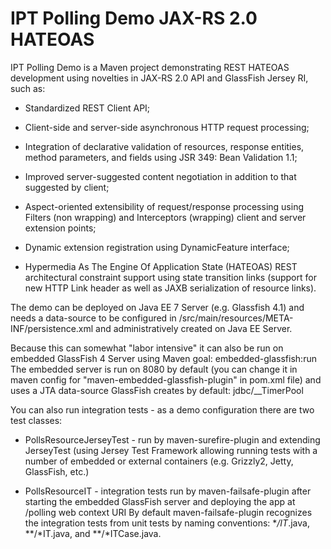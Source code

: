 IPT Polling Demo JAX-RS 2.0 HATEOAS
====================================

IPT Polling Demo is a Maven project demonstrating REST HATEOAS 
development using novelties in JAX-RS 2.0 API and GlassFish Jersey RI, such as:

 - Standardized REST Client API;

 - Client-side and server-side asynchronous HTTP request processing;

 - Integration of declarative validation of resources, response entities, 
   method parameters, and fields using JSR 349: Bean Validation 1.1;

 - Improved server-suggested content negotiation in addition to that suggested 
   by client;

 - Aspect-oriented extensibility of request/response processing using Filters 
   (non wrapping) and Interceptors (wrapping) client and server extension points;

 - Dynamic  extension registration using DynamicFeature interface;

 - Hypermedia As The Engine Of Application State (HATEOAS) REST architectural 
   constraint support using state transition links (support for new HTTP Link 
   header as well as JAXB serialization of resource links).

The demo can be deployed on Java EE 7 Server (e.g. Glassfish 4.1) and needs 
a data-source to be configured in /src/main/resources/META-INF/persistence.xml
and administratively created on Java EE Server.

Because this can somewhat "labor intensive" it can also be run on embedded 
GlassFish 4 Server using Maven goal: embedded-glassfish:run
The embedded server is run on 8080 by default (you can change it in maven config
for "maven-embedded-glassfish-plugin" in pom.xml file) and uses a JTA data-source 
GlassFish creates by default: jdbc/__TimerPool

You can also run integration tests - as a demo configuration there are two 
test classes:

 - PollsResourceJerseyTest - run by maven-surefire-plugin and extending JerseyTest
   (using Jersey Test Framework allowing running tests with a number of embedded
   or external containers (e.g. Grizzly2, Jetty,  GlassFish, etc.)

 - PollsResourceIT - integration tests run by maven-failsafe-plugin after starting 
   the embedded GlassFish server and deploying the app at /polling web context URI
   By default maven-failsafe-plugin recognizes the integration tests from unit tests 
   by naming conventions: **/IT*.java, **/*IT.java, and **/*ITCase.java.


 
